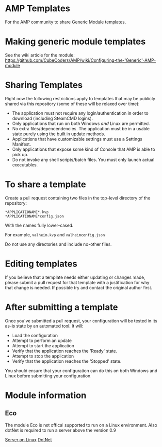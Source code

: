 # AMP Templates
For the AMP community to share Generic Module templates.

# Making generic module templates
See the wiki article for the module: https://github.com/CubeCoders/AMP/wiki/Configuring-the-'Generic'-AMP-module

# Sharing Templates
Right now the following restrictions apply to templates that may be publicly shared via this repository (some of these will be relaxed over time):

 - The application must not require any login/authentication in order to download (including SteamCMD logins).
 - Only applications that run on both Windows *and* Linux are permitted.
 - No extra files/depencendencies. The application must be in a usable state purely using the built in update methods.
 - Applications that have customizable settings must use a Settings Manifest.
 - Only applications that expose some kind of Console that AMP is able to pick up.
 - Do not invoke any shell scripts/batch files. You must only launch actual executables.
 
# To share a template

Create a pull request containing two files in the top-level directory of the repository:

    *APPLICATIONAME*.kvp
    *APPLICATIONAME*config.json

With the names fully lower-cased.

For example, `valheim.kvp` and `valheimconfig.json`

Do not use any directories and include no-other files.

# Editing templates

If you believe that a template needs either updating or changes made, please submit a pull request for that template with a justification for why that change is needed. If possible try and contact the original author first.

# After submitting a template

Once you've submitted a pull request, your configuration will be tested in its as-is state by an automated tool. It will:

- Load the configuration
- Attempt to perform an update
- Attempt to start the application
- Verify that the application reaches the 'Ready' state.
- Attempt to stop the application
- Verify that the application reaches the 'Stopped' state.

You should ensure that your configuration can do this on both Windows and Linux before submitting your configuration.

# Module information

## Eco
The module Eco is not offical supported to run on a Linux environment. Also dotNet is required to run a server above the version 0.9

[Server on Linux](https://wiki.play.eco/en/Server_on_Linux)
[DotNet](https://docs.microsoft.com/en-us/dotnet/core/install/linux)